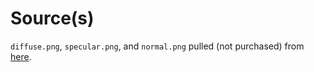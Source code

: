 # Source(s)

`diffuse.png`, `specular.png`, and `normal.png` pulled (not purchased) from [here](https://www.filterforge.com/filters/2585.html).

